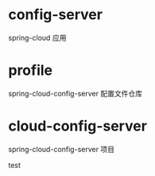# config-server
spring-cloud 应用
# profile
spring-cloud-config-server 配置文件仓库
# cloud-config-server
spring-cloud-config-server 项目

test
